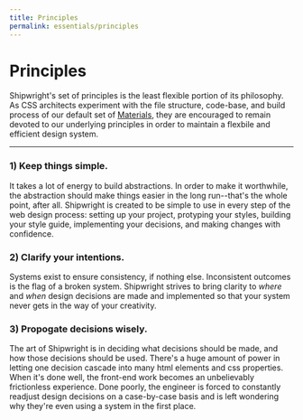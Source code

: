 ```yaml
---
title: Principles
permalink: essentials/principles
---
```


# Principles

Shipwright's set of principles is the least flexible portion of its philosophy. As CSS architects experiment with the file structure, code-base, and build process of our default set of [Materials](/materials/), they are encouraged to remain devoted to our underlying principles in order to maintain a flexbile and efficient design system.

---

### 1) Keep things simple.
It takes a lot of energy to build abstractions. In order to make it worthwhile, the abstraction should make things easier in the long run--that's the whole point, after all. Shipwright is created to be simple to use in every step of the web design process: setting up your project, protyping your styles, building your style guide, implementing your decisions, and making changes with confidence.

### 2) Clarify your intentions.
Systems exist to ensure consistency, if nothing else. Inconsistent outcomes is the flag of a broken system. Shipwright strives to bring clarity to *where* and *when* design decisions are made and implemented so that your system never gets in the way of your creativity.

### 3) Propogate decisions wisely.
The art of Shipwright is in deciding what decisions should be made, and how those decisions should be used. There's a huge amount of power in letting one decision cascade into many html elements and css properties. When it's done well, the front-end work becomes an unbelievably frictionless experience. Done poorly, the engineer is forced to constantly readjust design decisions on a case-by-case basis and is left wondering why they're even using a system in the first place.